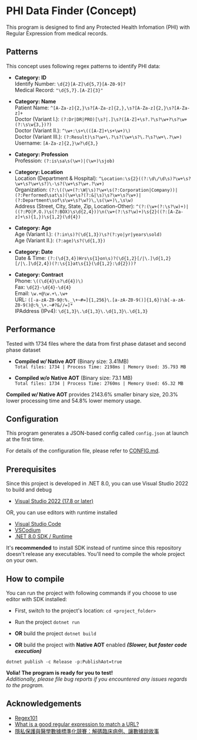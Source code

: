 
# PHI Data Finder (Concept)

This program is designed to find any Protected Health Infomation (PHI) with Regular Expression from medical records.

## Patterns

This concept uses following regex patterns to identify PHI data:

* **Category: ID**\
Identify Number: ```\d{2}[A-Z]\d{5,7}[A-Z0-9]?```\
Medical Record: ```"\d{5,7}.[A-Z]{3}"```

* **Category: Name**\
Patient Name: ```^[A-Za-z]{2,}\s?[A-Za-z]{2,},\s?[A-Za-z]{2,}\s?[A-Za-z]+```\
Doctor (Variant I.): ```(?:Dr|DR|PRO)[\s?|.]\s?([A-Z]+\s?.?\s?\w+?\s?\w+(?:\s\w{3,})?)```\
Doctor (Variant II.): ```^\w+:\s+\(([A-Z]+\s+\w+)\)```\
Doctor (Variant III.): ```(?:Result)\s?\w+\.?\s?(\w+\s?\.?\s?\w+\.?\w+)```\
Username: ```[A-Za-z]{2,}\w?\d{3,}```

* **Category: Profession**\
Profession: ```(?:is\sa\s(\w+)|(\w+)\sjob)```

* C**ategory: Location**\
Location (Department & Hospital): ```^Location:\s{2}((?:\d\/\d\s)?\w+\s?\w+\s?\w+\s?)\-\s?(\w+\s?\w+.?\w+)```\
Organization: ```(?:\((\w+(?:\W|\s)?\w+\s(?:Corporation|Company))|(?:Performed\sat\s)(\w+\s?(?:&|\s)\s?\w+\s?\w+)|(?:Department\sof\s\w+\s?\w?)\,\s(\w+)\,\s\w)```\
Address (Street, City, State, Zip, Location-Other): ```^(?:(\w+(?:\s?\w)+)|((?:PO|P.O.)\s(?:BOX)\s\d{2,4}))\n(\w+(?:\s?\w)+)\s{2}((?:[A-Za-z]+\s){1,})\s{1,2}(\d{4})```

* **Category: Age**\
Age (Variant I.): ```(?:in\s)?(\d{1,3})\s?(?:yo|yr|years\sold)```\
Age (Variant II.): ```(?:age)\s?(\d{1,3})```

* **Category: Date**\
Date & Time: ```(?:(\d{3,4})Hrs\s{1}on\s)?(\d{1,2}[/|\.]\d{1,2}[/|\.]\d{2,4})(?:\s{1}at\s{1}(\d{1,2}:\d{2}))?```

* **Category: Contract**\
Phone: ```\((\d{4}\s?\d{4})\)```\
Fax: ```\d{2}-\d{4}-\d{4}```\
Email: ```\w.+@\w.+\.\w+```\
URL: ```([-a-zA-Z0-9@:%._\+~#=]{1,256}\.[a-zA-Z0-9()]{1,6})\b[-a-zA-Z0-9()@:%_\+.~#?&//=]*```\
IPAddress (IPv4): ```\d{1,3}\.\d{1,3}\.\d{1,3}\.\d{1,3}```

## Performance
Tested with 1734 files where the data from first phase dataset and second phase dataset
* **Compiled *w/* Native AOT** (Binary size: 3.41MB)\
```Total files: 1734 | Process Time: 2198ms | Memory Used: 35.793 MB```

* **Compiled *w/o* Native AOT** (Binary size: 73.1 MB)\
```Total files: 1734 | Process Time: 2760ms | Memory Used: 65.32 MB```

**Compiled *w/* Native AOT** provides 2143.6% smaller binary size, 20.3% lower processing time and 54.8% lower memory usage.

## Configuration
This program generates a JSON-based config called ```config.json``` at launch at the first time.

For details of the configuration file, please refer to [CONFIG.md](CONFIG.md).

## Prerequisites

Since this project is developed in .NET 8.0, you can use Visual Studio 2022 to build and debug 

* [Visual Studio 2022 (17.8 or later)](https://learn.microsoft.com/en-us/visualstudio/releases/2022/release-notes)

OR, you can use editors with runtime installed

* [Visual Studio Code](https://code.visualstudio.com/)
* [VSCodium](https://vscodium.com/)
* [.NET 8.0 SDK / Runtime](https://dotnet.microsoft.com/en-us/download/dotnet/8.0)

It's **recommended** to install SDK instead of runtime since this repository doesn't release any executables. You'll need to compile the whole project on your own.

## How to compile

You can run the project with following commands if you choose to use editor with SDK installed:

* First, switch to the project's location: ```cd <project_folder>```

* Run the project ```dotnet run```

* **OR** build the project ```dotnet build```

* **OR** build the project with **Native AOT** enabled ***(Slower, but faster code execution)***
```
dotnet publish -c Release -p:PublishAot=true
```

**Volia! The program is ready for you to test!**\
*Additionally, please file bug reports if you encountered any issues regards to the program.*

## Acknowledgements

 - [Regex101](https://regex101.com/)
 - [What is a good regular expression to match a URL?](https://stackoverflow.com/questions/3809401/what-is-a-good-regular-expression-to-match-a-url)
 - [隱私保護與醫學數據標準化競賽：解碼臨床病例、讓數據說故事](https://codalab.lisn.upsaclay.fr/competitions/15425)

